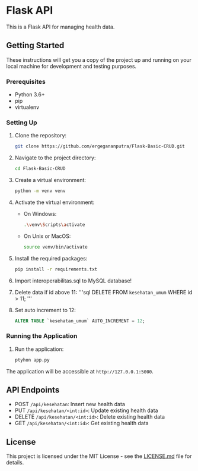 # Flask API

This is a Flask API for managing health data.

## Getting Started

These instructions will get you a copy of the project up and running on your local machine for development and testing purposes.

### Prerequisites

- Python 3.6+
- pip
- virtualenv

### Setting Up

1. Clone the repository:
    ```bash
    git clone https://github.com/ergegananputra/Flask-Basic-CRUD.git
    ```

2. Navigate to the project directory:
    ```bash
    cd Flask-Basic-CRUD
    ```

3. Create a virtual environment:
    ```bash
    python -m venv venv
    ```

4. Activate the virtual environment:
    - On Windows:
        ```bash
        .\venv\Scripts\activate
        ```
    - On Unix or MacOS:
        ```bash
        source venv/bin/activate
        ```

5. Install the required packages:
    ```bash
    pip install -r requirements.txt
    ```
6. Import interoperabilitas.sql to MySQL database!
7. Delete data if id above 11:
   '''sql
   DELETE FROM `kesehatan_umum` WHERE id > 11;
   '''

8. Set auto increment to 12:
   ```sql
   ALTER TABLE `kesehatan_umum` AUTO_INCREMENT = 12;
   ```

### Running the Application

1. Run the application:
    ```bash
    ptyhon app.py
    ```

The application will be accessible at `http://127.0.0.1:5000`.

## API Endpoints

- POST `/api/kesehatan`: Insert new health data
- PUT `/api/kesehatan/<int:id>`: Update existing health data
- DELETE `/api/kesehatan/<int:id>`: Delete existing health data
- GET `/api/kesehatan/<int:id>`: Get existing health data

## License

This project is licensed under the MIT License - see the [LICENSE.md](LICENSE.md) file for details.